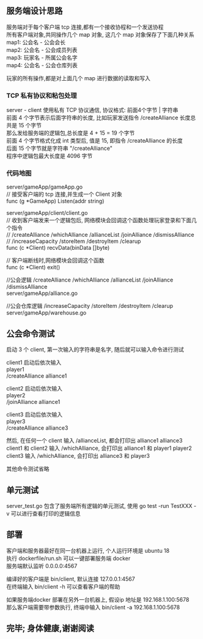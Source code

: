 ## 服务端设计思路

服务端对于每个客户端 tcp 连接,都有一个接收协程和一个发送协程  
所有客户端对象,共同操作几个 map 对象, 这几个 map 对象保存了下面几种关系  
map1: 公会名 - 公会会长  
map2: 公会名 - 公会成员列表  
map3: 玩家名 - 所属公会名字  
map4: 公会名 - 公会仓库列表  

玩家的所有操作,都是对上面几个 map 进行数据的读取和写入  

### TCP 私有协议和粘包处理

server - client 使用私有 TCP 协议通信, 协议格式: 前面4个字节 | 字符串  
前面 4 个字节表示后面字符串的长度, 比如玩家发送指令 /createAlliance 长度总共是 15 个字节  
那么发给服务端的逻辑包,总长度是 4 + 15 = 19 个字节  
前面 4  个字节格式化成 int 类型后, 值是 15, 即指令 /createAlliance 的长度  
后面 15 个字节就是字符串 "/createAlliance"  
程序中逻辑包最大长度是 4096 字节  

### 代码地图

server/gameApp/gameApp.go  
// 接受客户端的 tcp 连接,并生成一个 Client 对象  
func (g *GameApp) Listen(addr string)  

server/gameApp/client/client.go  
// 收到客户端发来一个逻辑包后, 网络模块会回调这个函数处理玩家登录和下面几个指令  
// /createAlliance /whichAlliance /allianceList /joinAlliance /dismissAlliance  
// /increaseCapacity /storeItem /destroyItem /clearup  
func (c *Client) recvData(binData []byte)  

// 客户端断线时,网络模块会回调这个函数  
func (c *Client) exit()  

//公会逻辑 /createAlliance /whichAlliance /allianceList /joinAlliance /dismissAlliance  
server/gameApp/alliance.go  

//公会仓库逻辑 /increaseCapacity /storeItem /destroyItem /clearup  
server/gameApp/warehouse.go  

## 公会命令测试
启动 3 个 client, 第一次输入的字符串是名字, 随后就可以输入命令进行测试  
  
client1 启动后依次输入  
player1  
/createAlliance alliance1  

client2 启动后依次输入  
player2  
/joinAlliance alliance1  

client3 启动后依次输入   
player3  
/createAlliance alliance3  

然后, 在任何一个 client 输入 /allianceList, 都会打印出 alliance1 alliance3  
client1 和 client2 输入 /whichAlliance, 会打印出 alliance1 和 player1 player2  
client3 输入 /whichAlliance, 会打印出 alliance3 和 player3  

其他命令测试省略  

## 单元测试
server_test.go 包含了服务端所有逻辑的单元测试, 使用 go test -run TestXXX -v 可以进行查看打印的逻辑信息  


## 部署
客户端和服务器最好在同一台机器上运行, 个人运行环境是 ubuntu 18  
执行 dockerfile/run.sh 可以一键部署服务端 docker  
服务端默认监听 0.0.0.0:4567  

编译好的客户端是 bin/client, 默认连接 127.0.0.1:4567   
在终端输入 bin/client -h 可以查看客户端的帮助  

如果服务端docker 部署在另外一台机器上, 假设ip 地址是 192.168.1.100:5678  
那么客户端需要带参数执行, 终端中输入 bin/client -a 192.168.1.100:5678  



## 完毕; 身体健康,谢谢阅读






